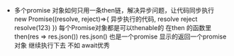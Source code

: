 - 多个promise 对象如何只用一条then链，解决异步问题，让代码同步执行
    new Promise((resolve, reject)=>{
        异步执行的代码, resolve reject
        resolve(123)
    })
    每个Promise对象都是可以thenable的
    在then 的函数里
    then(res => res.json())
    res.json() 也是一个promise
    显示的返回一个promise对象 继续执行下去
    不如 await优秀